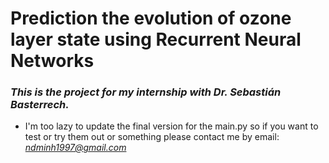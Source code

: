 # Prediction the evolution of ozone layer state using Recurrent Neural Networks

### *This is the project for my internship with Dr. Sebastián Basterrech.*
- I'm too lazy to update the final version for the main.py so if you want to test or try them out or something please contact me by email: *ndminh1997@gmail.com*